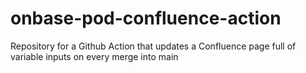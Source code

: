 # onbase-pod-confluence-action
Repository for a Github Action that updates a Confluence page full of variable inputs on every merge into main
